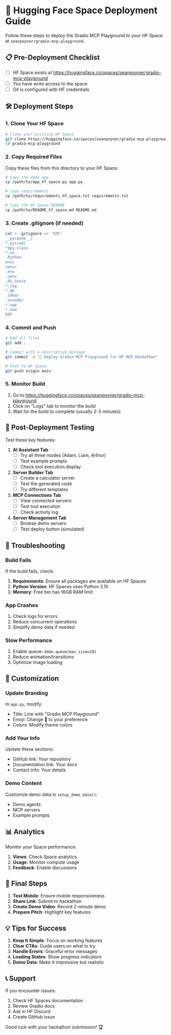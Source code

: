 # 🚀 Hugging Face Space Deployment Guide

Follow these steps to deploy the Gradio MCP Playground to your HF Space at `seanpoyner/gradio-mcp-playground`.

## 📋 Pre-Deployment Checklist

- [ ] HF Space exists at https://huggingface.co/spaces/seanpoyner/gradio-mcp-playground
- [ ] You have write access to the space
- [ ] Git is configured with HF credentials

## 🛠️ Deployment Steps

### 1. Clone Your HF Space

```bash
# Clone your existing HF Space
git clone https://huggingface.co/spaces/seanpoyner/gradio-mcp-playground
cd gradio-mcp-playground
```

### 2. Copy Required Files

Copy these files from this directory to your HF Space:

```bash
# Copy the demo app
cp /path/to/app_hf_space.py app.py

# Copy requirements
cp /path/to/requirements_hf_space.txt requirements.txt

# Copy the HF Space README
cp /path/to/README_hf_space.md README.md
```

### 3. Create .gitignore (if needed)

```bash
cat > .gitignore << 'EOF'
__pycache__/
*.py[cod]
*$py.class
*.so
.Python
env/
venv/
.env
.venv
.DS_Store
*.log
*.db
.idea/
.vscode/
*.swp
*.swo
EOF
```

### 4. Commit and Push

```bash
# Add all files
git add .

# Commit with a descriptive message
git commit -m "🛝 Deploy Gradio MCP Playground for HF MCP Hackathon"

# Push to HF Space
git push origin main
```

### 5. Monitor Build

1. Go to https://huggingface.co/spaces/seanpoyner/gradio-mcp-playground
2. Click on "Logs" tab to monitor the build
3. Wait for the build to complete (usually 2-3 minutes)

## 🎯 Post-Deployment Testing

Test these key features:

1. **AI Assistant Tab**
   - [ ] Try all three modes (Adam, Liam, Arthur)
   - [ ] Test example prompts
   - [ ] Check tool execution display

2. **Server Builder Tab**
   - [ ] Create a calculator server
   - [ ] Test the generated code
   - [ ] Try different templates

3. **MCP Connections Tab**
   - [ ] View connected servers
   - [ ] Test tool execution
   - [ ] Check activity log

4. **Server Management Tab**
   - [ ] Browse demo servers
   - [ ] Test deploy button (simulated)

## 🐛 Troubleshooting

### Build Fails

If the build fails, check:

1. **Requirements**: Ensure all packages are available on HF Spaces
2. **Python Version**: HF Spaces uses Python 3.10
3. **Memory**: Free tier has 16GB RAM limit

### App Crashes

1. Check logs for errors
2. Reduce concurrent operations
3. Simplify demo data if needed

### Slow Performance

1. Enable queue: `demo.queue(max_size=20)`
2. Reduce animation/transitions
3. Optimize image loading

## 🎨 Customization

### Update Branding

In `app.py`, modify:
- Title: Line with "Gradio MCP Playground"
- Emoji: Change 🛝 to your preference
- Colors: Modify theme colors

### Add Your Info

Update these sections:
- GitHub link: Your repository
- Documentation link: Your docs
- Contact info: Your details

### Demo Content

Customize demo data in `setup_demo_data()`:
- Demo agents
- MCP servers
- Example prompts

## 📊 Analytics

Monitor your Space performance:

1. **Views**: Check Space analytics
2. **Usage**: Monitor compute usage
3. **Feedback**: Enable discussions

## 🏁 Final Steps

1. **Test Mobile**: Ensure mobile responsiveness
2. **Share Link**: Submit to hackathon
3. **Create Demo Video**: Record 2-minute demo
4. **Prepare Pitch**: Highlight key features

## 💡 Tips for Success

1. **Keep It Simple**: Focus on working features
2. **Clear CTAs**: Guide users on what to try
3. **Handle Errors**: Graceful error messages
4. **Loading States**: Show progress indicators
5. **Demo Data**: Make it impressive but realistic

## 📞 Support

If you encounter issues:

1. Check HF Spaces documentation
2. Review Gradio docs
3. Ask in HF Discord
4. Create GitHub issue

Good luck with your hackathon submission! 🏆